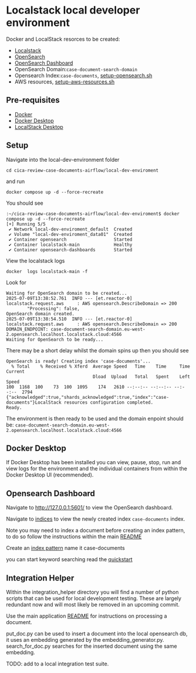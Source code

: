 # Localstack local developer environment


Docker and LocalStack resorces to be created:

- [Localstack](https://www.localstack.cloud/)
- [OpenSearch](https://docs.localstack.cloud/aws/services/opensearch/) 
- [OpenSearch Dashboard](https://docs.opensearch.org/docs/latest/dashboards/)
- OpenSearch Domain:```case-document-search-domain```
- Opensearch Index:```case-documents```, [setup-opensearch.sh](./init-scripts/create-opensearch-resources.sh)
- AWS resources, [setup-aws-resources.sh](./init-scripts/create-aws-resources.sh)

## Pre-requisites

- [Docker](https://docs.docker.com/get-started/get-docker/)
- [Docker Desktop](https://docs.docker.com/desktop/)
- [LocalStack Desktop](https://docs.localstack.cloud/aws/capabilities/web-app/localstack-desktop/)

## Setup

Navigate into the local-dev-environment folder 

```cd cica-review-case-documents-airflow/local-dev-enviroment```

and run

```docker compose up -d --force-recreate```

You should see 

```
:~/cica-review-case-documents-airflow/local-dev-enviroment$ docker compose up -d --force-recreate
[+] Running 5/5
 ✔ Network local-dev-enviroment_default  Created                                             
 ✔ Volume "local-dev-enviroment_data01"  Created                                         
 ✔ Container opensearch                  Started                                             
 ✔ Container localstack-main             Healthy                                     
 ✔ Container opensearch-dashboards       Started   
```

View the localstack logs

```docker  logs localstack-main -f```

Look for 

```
Waiting for OpenSearch domain to be created...
2025-07-09T13:38:52.761  INFO --- [et.reactor-0] localstack.request.aws     : AWS opensearch.DescribeDomain => 200
        "Processing": false,
OpenSearch domain created.
2025-07-09T13:38:54.510  INFO --- [et.reactor-0] localstack.request.aws     : AWS opensearch.DescribeDomain => 200
DOMAIN_ENDPOINT: case-document-search-domain.eu-west-2.opensearch.localhost.localstack.cloud:4566
Waiting for OpenSearch to be ready...
```
There may be a short delay whilst the domain spins up then you should see


```
OpenSearch is ready! Creating index 'case-documents'...
  % Total    % Received % Xferd  Average Speed   Time    Time     Time  Current
                                 Dload  Upload   Total   Spent    Left  Speed
100  1168  100    73  100  1095    174   2610 --:--:-- --:--:-- --:--:--  2794
{"acknowledged":true,"shards_acknowledged":true,"index":"case-documents"}LocalStack resources configuration completed.
Ready.

```

The environment is then ready to be used and the domain enpoint should be: 
```case-document-search-domain.eu-west-2.opensearch.localhost.localstack.cloud:4566```


## Docker Desktop 

If Docker Desktop has been installed you can view, pause, stop, run and view logs for the environment and the individual containers from within the Docker Desktop UI (recommended).

## Opensearch Dashboard

Navigate to http://127.0.0.1:5601/ to view the OpenSearch dashboard.

Navigate to [indices](http://127.0.0.1:5601/app/opensearch_index_management_dashboards#/indices?from=0&search=&showDataStreams=false&size=20&sortDirection=desc&sortField=index) to view the newly created index ```case-documents``` index.

Note you may need to index a document before creating an index pattern, to do so follow the instructions within the main [README](../README.md)

Create an [index pattern](https://docs.opensearch.org/latest/dashboards/management/index-patterns/) name it case-documents

you can start keyword searching read the [quickstart](https://docs.opensearch.org/latest/dashboards/quickstart/)


## Integration Helper

Within the integration_helper directory you will find a number of python scripts that can be used for local development testing.
These are largely redundant now and will most likely be removed in an upcoming commit. 

Use the main application [README](../README.md) for instructions on processing a document.

put_doc.py can be used to insert a document into the local opensearch db, it uses an embedding generated by the embedding_generator.py.
search_for_doc.py searches for the inserted document using the same embedding. 

TODO: add to a local integration test suite.
